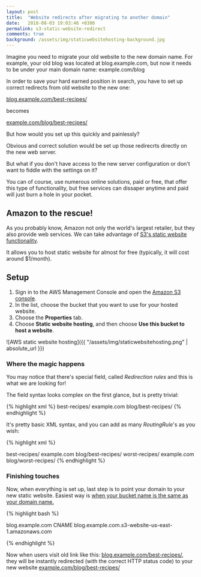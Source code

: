 ```yaml
---
layout: post
title:  "Website redirects after migrating to another domain"
date:   2018-08-03 19:03:46 +0300
permalink: s3-static-website-redirect
comments: true
background: /assets/img/staticwebsitehosting-background.jpg
---
```

Imagine you need to migrate your old website to the new domain name.
For example, your old blog was located at blog.example.com, but now it needs to
be under your main domain name: example.com/blog

In order to save your hard earned position in search, you have to set up correct
redirects from old website to the new one:

[blog.example.com/best-recipes/](#)

becomes

[example.com/blog/best-recipes/](#)

But how would you set up this quickly and painlessly?

Obvious and correct solution would be set up those redirecrts directly on the
new web server.

But what if you don't have access to the new server configuration or don't want to fiddle with the settings on it?

You can of course, use numerous online solutions, paid or free, that offer this type of functionality, but free services can dissaper anytime and paid will just burn a hole in your pocket.

## Amazon to the rescue!

As you probably know, Amazon not only the world's largest retailer, but they also provide web services.
We can take advantage of [S3's static website functionality](https://docs.aws.amazon.com/AmazonS3/latest/dev/WebsiteHosting.html).

It allows you to host static website for almost for free (typically, it will cost around $1/month).

## Setup

1. Sign in to the AWS Management Console and open the [Amazon S3 console](https://console.aws.amazon.com/s3/).
2. In the list, choose the bucket that you want to use for your hosted website.
3. Choose the **Properties** tab.
4. Choose **Static website hosting**, and then choose **Use this bucket to host a website**.

![AWS static website hosting]({{ "/assets/img/staticwebsitehosting.png" | absolute_url }})

### Where the magic happens

You may notice that there's special field, called *Redirection rules* and this is what we are looking for!

The field syntax looks complex on the first glance, but is pretty trivial:

{% highlight xml %}
<RoutingRules>
  <RoutingRule>
    <Condition>
      <KeyPrefixEquals>best-recipes/</KeyPrefixEquals>
    </Condition>
    <Redirect>
      <HostName>example.com</HostName>
      <ReplaceKeyPrefixWith>blog/best-recipes/</ReplaceKeyPrefixWith>
    </Redirect>
  </RoutingRule>
</RoutingRules>
{% endhighlight %}

It's pretty basic XML syntax, and you can add as many *RoutingRule*'s as you wish:

{% highlight xml %}
<RoutingRules>

  <RoutingRule>
    <Condition>
      <KeyPrefixEquals>best-recipes/</KeyPrefixEquals>
    </Condition>
    <Redirect>
      <HostName>example.com</HostName>
      <ReplaceKeyPrefixWith>blog/best-recipes/</ReplaceKeyPrefixWith>
    </Redirect>
  </RoutingRule>

  <RoutingRule>
    <Condition>
      <KeyPrefixEquals>worst-recipes/</KeyPrefixEquals>
    </Condition>
    <Redirect>
      <HostName>example.com</HostName>
      <ReplaceKeyPrefixWith>blog/worst-recipes/</ReplaceKeyPrefixWith>
    </Redirect>
  </RoutingRule>

</RoutingRules>
{% endhighlight %}


### Finishing touches

Now, when everything is set up, last step is to point your domain to your new static website.
Easiest way is [when your bucket name is the same as your domain name.](https://docs.aws.amazon.com/AmazonS3/latest/dev/VirtualHosting.html#VirtualHostingCustomURLs)


{% highlight bash %}

blog.example.com CNAME blog.example.com.s3-website-us-east-1.amazonaws.com

{% endhighlight %}

Now when users visit old link like this: [blog.example.com/best-recipes/](http://blog.example.com/best-recipes/), they will be instantly
redirected (with the correct HTTP status code) to your new website [example.com/blog/best-recipes/](http://example.com/blog/best-recipes/)
